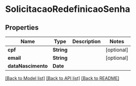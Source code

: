 # SolicitacaoRedefinicaoSenha

## Properties
Name | Type | Description | Notes
------------ | ------------- | ------------- | -------------
**cpf** | **String** |  | [optional] 
**email** | **String** |  | [optional] 
**dataNascimento** | **Date** |  | 

[[Back to Model list]](../README.md#documentation-for-models) [[Back to API list]](../README.md#documentation-for-api-endpoints) [[Back to README]](../README.md)


